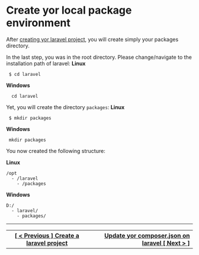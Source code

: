 # Create yor local package environment

After [creating yor laravel project](project.md), you will create simply your packages directory.

In the last step, you was in the root directory. Please change/navigate to the installation path of laravel:
**Linux**
```
 $ cd laravel
```
 
 **Windows**
```
  cd laravel
```

Yet, you will create the directory `packages`:
**Linux**
```
 $ mkdir packages
```
 
 **Windows**
```
 mkdir packages
```

You now created the following structure:

**Linux**
```
/opt
  - /laravel
    - /packages
```

**Windows**
```
D:/
  - laravel/
    - packages/
```

----
<table width="100%">
  <tr>
    <th>
      <a href="project.md">[ < Previous ] Create a laravel project</a>
    </th>
    <th style="text-align: right">
      <a href="composer.md">Update yor composer.json on laravel [ Next > ]</a>
    </th>
  </tr>
</div>
